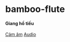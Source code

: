 # bamboo-flute

#### Giang hồ tiếu
[Cảm âm](http://saotruc.net/threads/cam-am-giang-ho-tieu.357/)
[Audio](https://www.youtube.com/watch?v=BWlVU6XrnzA)

